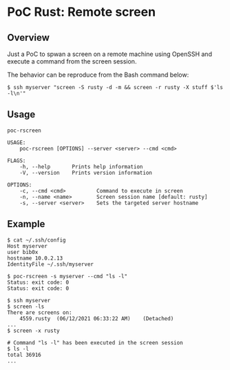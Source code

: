 # PoC Rust: Remote screen

## Overview

Just a PoC to spwan a screen on a remote machine using OpenSSH and 
execute a command from the screen session.

The behavior can be reproduce from the Bash command below:
```
$ ssh myserver "screen -S rusty -d -m && screen -r rusty -X stuff $'ls -l\n'"
```

## Usage

```
poc-rscreen 

USAGE:
    poc-rscreen [OPTIONS] --server <server> --cmd <cmd>

FLAGS:
    -h, --help       Prints help information
    -V, --version    Prints version information

OPTIONS:
    -c, --cmd <cmd>          Command to execute in screen
    -n, --name <name>        Screen session name [default: rusty]
    -s, --server <server>    Sets the targeted server hostname
```
 
## Example

```
$ cat ~/.ssh/config
Host myserver
user bib0x
hostname 10.0.2.13
IdentityFile ~/.ssh/myserver

$ poc-rscreen -s myserver --cmd "ls -l" 
Status: exit code: 0
Status: exit code: 0

$ ssh myserver
$ screen -ls
There are screens on:
	4559.rusty	(06/12/2021 06:33:22 AM)	(Detached)
...
$ screen -x rusty

# Command "ls -l" has been executed in the screen session
$ ls -l
total 36916
...
```

